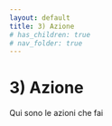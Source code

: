 ```yaml
---
layout: default
title: 3) Azione
# has_children: true
# nav_folder: true
---
```


# 3) Azione

Qui sono le azioni che fai